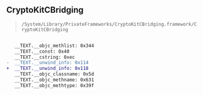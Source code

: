 ## CryptoKitCBridging

> `/System/Library/PrivateFrameworks/CryptoKitCBridging.framework/CryptoKitCBridging`

```diff

   __TEXT.__objc_methlist: 0x344
   __TEXT.__const: 0x40
   __TEXT.__cstring: 0xec
-  __TEXT.__unwind_info: 0x114
+  __TEXT.__unwind_info: 0x118
   __TEXT.__objc_classname: 0x5d
   __TEXT.__objc_methname: 0x631
   __TEXT.__objc_methtype: 0x39f

```
